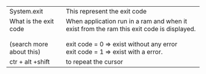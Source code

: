 |                                                       |                                                                                                                                                                                       |
| ----------------------------------------------------- | ------------------------------------------------------------------------------------------------------------------------------------------------------------------------------------- |
| System.exit                                           | This represent the exit code<br>                                                                                                                                                      |
| What is the exit code<br><br>(search more about this) | When application run in a ram and when it exist from the ram this exit code is displayed.<br><br>exit code = 0 => exist without any error<br>exit code = 1 => exist with a error.<br> |
| ctr + alt +shift                                      | to repeat the cursor                                                                                                                                                                  |
